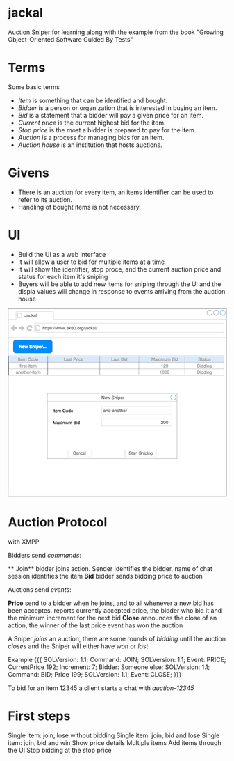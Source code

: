 # jackal
Auction Sniper for learning along with the example from the book "Growing Object-Oriented Software Guided By Tests"

# Terms

Some basic terms

* _Item_ is something that can be identified and bought.
* _Bidder_ is a person or organization that is interested in buying an item.
* _Bid_ is a statement that a bidder will pay a given price for an item.
* _Current price_ is the current highest bid for the item.
* _Stop price_ is the most a bidder is prepared to pay for the item.
* _Auction_ is a process for managing bids for an item.
* _Auction house_ is an institution that hosts auctions.

# Givens

* There is an auction for every item, an items identifier can be used to refer to its auction.
* Handling of bought items is not necessary.

# UI

* Build the UI as a web interface
* It will allow a user to bid for multiple items at a time
* It will show the identifier, stop proce, and the current auction price and status for each item it's sniping
* Buyers will be able to add new items for sniping through the UI and the displa values will change in response to events arriving from the auction house

![Diagram](site/images/Jackal-UI.png)

# Auction Protocol

with XMPP

Bidders send _commands_:

** Join** bidder joins action. Sender identifies the bidder, name of chat session identifies the item
**Bid** bidder sends bidding price to auction

Auctions send _events_:

**Price** send to a bidder when he joins, and to all whenever a new bid has been acceptes. reports currently accepted price, the bidder who bid it and the minimum increment for the next bid
**Close** announces the close of an action, the winner of the last price event has won the auction

A Sniper _joins_ an auction, there are some rounds of _bidding_ until the auction _closes_ and the Sniper will either have _won_ or _lost_

Example 
{{{
SOLVersion: 1.1; Command: JOIN;
SOLVersion: 1.1; Event: PRICE; CurrentPrice 192; Increment: 7; Bidder: Someone else;
SOLVersion: 1.1; Command: BID; Price 199;
SOLVersion: 1.1; Event: CLOSE;
}}}

To bid for an item 12345 a client starts a chat with _auction-12345_

# First steps

Single item: join, lose without bidding
Single item: join, bid and lose
Single item: join, bid and win
Show price details
Multiple items
Add items through the UI
Stop bidding at the stop price

